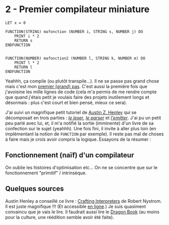 # 2 - Premier compilateur miniature


    LET x = 0

    FUNCTION(STRING) mafonction (NUMBER i, STRING s, NUMBER j) DO
        PRINT i * 2
        RETURN s
    ENDFUNCTION


    FUNCTION(NUMBER) mafonction2 (NUMBER l, STRING k, NUMBER m) DO
        PRINT l * 2
        RETURN l
    ENDFUNCTION


Yeahhh, ça compile (ou plutôt transpile...). Il ne se passe pas grand chose mais c'est mon [premier (grand) pas](https://github.com/MathiasGarnier/Algorithms-All---Old/blob/master/tinyCompiler.py). C'est aussi la première fois que j'avoisine les mille lignes de code (cela m'a permis de me rendre compte que quand j'étais petit je voulais faire des projets inutilement longs et désormais : plus c'est court et bien pensé, mieux ce sera).

J'ai suivi un magnifique petit tutoriel de [Austin Z. Henley](https://austinhenley.com/index.html) qui se décomposait en trois parties : [*le lexer*](https://austinhenley.com/blog/teenytinycompiler1.html), [*le parser*](https://austinhenley.com/blog/teenytinycompiler2.html) et [*l'emitter*](https://austinhenley.com/blog/teenytinycompiler3.html). J'ai pu un petit peu parlé avec lui, et, il m'a notifié la sortie (imminente) d'un livre de sa confection sur le sujet (yeahhh). Une fois fini, il invite à aller plus loin (en implémentant la notion de `FUNCTION` par exemple). Il reste pas mal de choses à faire mais je crois avoir compris la logique. Essayons de la résumer :

## Fonctionnement (naïf) d'un compilateur

On oublie les histoires d'optimisation etc... On ne se concentre que sur le fonctionnement "primitif" / intrinsèque.

## Quelques sources

Austin Henley a conseillé ce livre : [Crafting Interpreters](https://craftinginterpreters.com/) de Robert Nystrom. Il est juste magnifique !!! (Et accessible [en ligne](https://craftinginterpreters.com/contents.html).) Je suis quasiment convaincu que je vais le lire. Il faudrait aussi lire le [Dragon Book](https://suif.stanford.edu/dragonbook/) (au moins pour la culture, une réédition semble avoir été faite).
